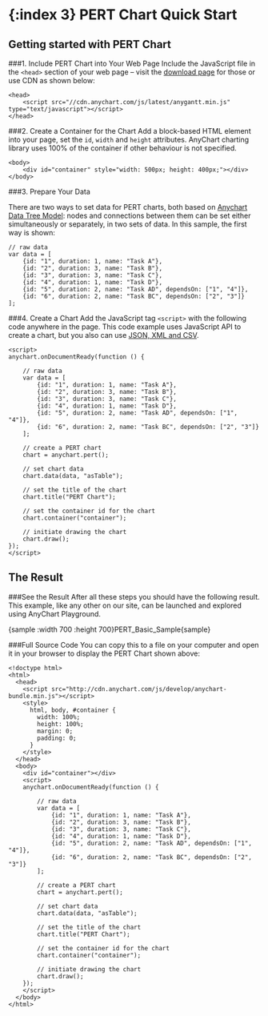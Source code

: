 {:index 3}
PERT Chart Quick Start
===========
 
## Getting started with PERT Chart
###1. Include PERT Chart into Your Web Page
Include the JavaScript file in the `<head>` section of your web page – visit the [download page](../Quick_Start/Downloading_AnyChart) for those or use CDN as shown below:

```
<head>
    <script src="//cdn.anychart.com/js/latest/anygantt.min.js" type="text/javascript"></script> 
</head>
```

###2. Create a Container for the Chart
Add a block-based HTML element into your page, set the `id`, `width` and `height` attributes. AnyChart charting library uses 100% of the container if other behaviour is not specified. 

```
<body>
    <div id="container" style="width: 500px; height: 400px;"></div>
</body>
```
###3. Prepare Your Data

There are two ways to set data for PERT charts, both based on [Anychart Data Tree Model](../Working_with_Data/Using_Data_Tree_Model): nodes and connections between them can be set either simultaneously or separately, in two sets of data. In this sample, the first way is shown:

```
// raw data
var data = [
    {id: "1", duration: 1, name: "Task A"},
    {id: "2", duration: 3, name: "Task B"},
    {id: "3", duration: 3, name: "Task C"},
    {id: "4", duration: 1, name: "Task D"},
    {id: "5", duration: 2, name: "Task AD", dependsOn: ["1", "4"]},
    {id: "6", duration: 2, name: "Task BC", dependsOn: ["2", "3"]}
];
```

###4. Create a Chart
Add the JavaScript tag `<script>` with the following code anywhere in the  page. 
This code example uses JavaScript API to create a chart, but you also can use [JSON, XML and CSV](Data_from_JSON,_XML,_CSV). 

```
<script>
anychart.onDocumentReady(function () {
	   
	// raw data
	var data = [
	    {id: "1", duration: 1, name: "Task A"},
	    {id: "2", duration: 3, name: "Task B"},
	    {id: "3", duration: 3, name: "Task C"},
	    {id: "4", duration: 1, name: "Task D"},
	    {id: "5", duration: 2, name: "Task AD", dependsOn: ["1", "4"]},
	    {id: "6", duration: 2, name: "Task BC", dependsOn: ["2", "3"]}
	];

	// create a PERT chart
	chart = anychart.pert();

	// set chart data
	chart.data(data, "asTable");

	// set the title of the chart
	chart.title("PERT Chart");

	// set the container id for the chart
	chart.container("container");

	// initiate drawing the chart
	chart.draw();
});
</script>
```

## The Result
###See the Result
After all these steps you should have the following result. This example, like any other on our site, can be launched and explored using AnyChart Playground.

{sample :width 700 :height 700}PERT\_Basic\_Sample{sample}

###Full Source Code
You can copy this to a file on your computer and open it in your browser to display the PERT Chart shown above:

```
<!doctype html>
<html>
  <head>
    <script src="http://cdn.anychart.com/js/develop/anychart-bundle.min.js"></script>
    <style>
      html, body, #container {
        width: 100%;
        height: 100%;
        margin: 0;
        padding: 0;
      }
    </style>
  </head>
  <body>
    <div id="container"></div>
    <script>
	anychart.onDocumentReady(function () {
		   
		// raw data
		var data = [
		    {id: "1", duration: 1, name: "Task A"},
		    {id: "2", duration: 3, name: "Task B"},
		    {id: "3", duration: 3, name: "Task C"},
		    {id: "4", duration: 1, name: "Task D"},
		    {id: "5", duration: 2, name: "Task AD", dependsOn: ["1", "4"]},
		    {id: "6", duration: 2, name: "Task BC", dependsOn: ["2", "3"]}
		];

		// create a PERT chart
		chart = anychart.pert();

		// set chart data
		chart.data(data, "asTable");

		// set the title of the chart
		chart.title("PERT Chart");

		// set the container id for the chart
		chart.container("container");

		// initiate drawing the chart
		chart.draw();
	});
    </script>
  </body>
</html>
```